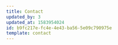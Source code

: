 ```yaml
---
title: Contact
updated_by: 3
updated_at: 1583954024
id: b9fc217e-fc4e-4e43-ba56-5e09c790975e
template: contact
---
```

